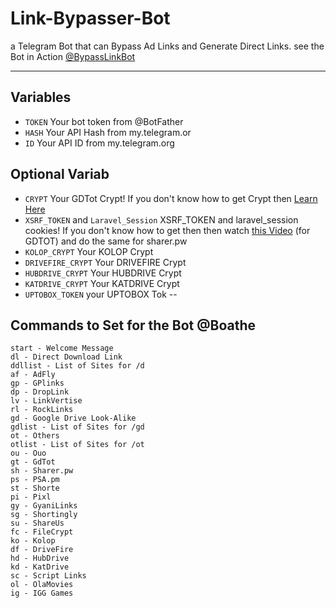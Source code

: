 # Link-Bypasser-Bot

a Telegram Bot that can Bypass Ad Links and Generate Direct Links. see the Bot in Action [@BypassLinkBot](https://t.me/BypassLinkBot)

---

## Variables

- `TOKEN` Your bot token from @BotFather
- `HASH` Your API Hash from my.telegram.or
- `ID` Your API ID from my.telegram.org

## Optional Variab
- `CRYPT` Your GDTot Crypt! If you don't know how to get Crypt then [Learn Here](https://www.youtube.com/watch?v=EfZ29CotRSU)
- `XSRF_TOKEN` and `Laravel_Session` XSRF_TOKEN and laravel_session cookies! If you don't know how to get then then watch [this Video](https://www.youtube.com/watch?v=EfZ29CotRSU) (for GDTOT) and do the same for sharer.pw
- `KOLOP_CRYPT` Your KOLOP Crypt
- `DRIVEFIRE_CRYPT` Your DRIVEFIRE Crypt
- `HUBDRIVE_CRYPT` Your HUBDRIVE Crypt
- `KATDRIVE_CRYPT` Your KATDRIVE Crypt
- `UPTOBOX_TOKEN` your UPTOBOX Tok
--


## Commands to Set for the Bot @Boathe

```
start - Welcome Message
dl - Direct Download Link
ddllist - List of Sites for /d
af - AdFly
gp - GPlinks
dp - DropLink
lv - LinkVertise
rl - RockLinks
gd - Google Drive Look-Alike
gdlist - List of Sites for /gd
ot - Others
otlist - List of Sites for /ot
ou - Ouo
gt - GdTot
sh - Sharer.pw
ps - PSA.pm
st - Shorte
pi - Pixl
gy - GyaniLinks
sg - Shortingly
su - ShareUs
fc - FileCrypt
ko - Kolop
df - DriveFire
hd - HubDrive
kd - KatDrive
sc - Script Links
ol - OlaMovies
ig - IGG Games
```

